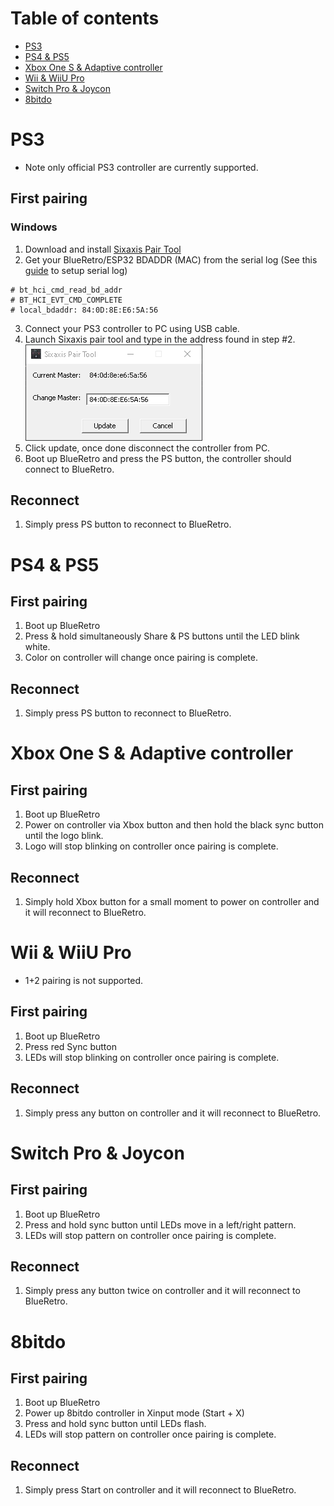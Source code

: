 # Table of contents

* [PS3](#ps3)
* [PS4 & PS5](#ps4--ps5)
* [Xbox One S & Adaptive controller](#xbox-one-s--adaptive-controller)
* [Wii & WiiU Pro](#wii--wiiu-pro)
* [Switch Pro & Joycon](#switch-pro--joycon)
* [8bitdo](#8bitdo)

# PS3

* Note only official PS3 controller are currently supported.

## First pairing

### Windows

1. Download and install [Sixaxis Pair Tool](https://sixaxispairtool.en.lo4d.com/windows#:~:text=The%20Sixaxis%20Pair%20Tool%20is,games%20with%20your%20PS3%20controller.)
2. Get your BlueRetro/ESP32 BDADDR (MAC) from the serial log (See this [guide](https://github.com/darthcloud/BlueRetro/wiki/Getting-BlueRetro-debug-logs-via-Serial-port-Windows-10) to setup serial log)
```
# bt_hci_cmd_read_bd_addr
# BT_HCI_EVT_CMD_COMPLETE
# local_bdaddr: 84:0D:8E:E6:5A:56
```
3. Connect your PS3 controller to PC using USB cable.
4. Launch Sixaxis pair tool and type in the address found in step #2.\
![](img/SixaxisPairTool_v0FDiegEiq.png)
5. Click update, once done disconnect the controller from PC.
6. Boot up BlueRetro and press the PS button, the controller should connect to BlueRetro.

## Reconnect

1. Simply press PS button to reconnect to BlueRetro.
# PS4 & PS5

## First pairing

1. Boot up BlueRetro
2. Press & hold simultaneously Share & PS buttons until the LED blink white.
3. Color on controller will change once pairing is complete.

## Reconnect

1. Simply press PS button to reconnect to BlueRetro.

# Xbox One S & Adaptive controller

## First pairing

1. Boot up BlueRetro
2. Power on controller via Xbox button and then hold the black sync button until the logo blink.
3. Logo will stop blinking on controller once pairing is complete.

## Reconnect

1. Simply hold Xbox button for a small moment to power on controller and it will reconnect to BlueRetro.

# Wii & WiiU Pro
* 1+2 pairing is not supported.

## First pairing

1. Boot up BlueRetro
2. Press red Sync button
3. LEDs will stop blinking on controller once pairing is complete.

## Reconnect

1. Simply press any button on controller and it will reconnect to BlueRetro.

# Switch Pro & Joycon

## First pairing

1. Boot up BlueRetro
2. Press and hold sync button until LEDs move in a left/right pattern.
3. LEDs will stop pattern on controller once pairing is complete.

## Reconnect
1. Simply press any button twice on controller and it will reconnect to BlueRetro.

# 8bitdo

## First pairing

1. Boot up BlueRetro
2. Power up 8bitdo controller in Xinput mode (Start + X)
2. Press and hold sync button until LEDs flash.
3. LEDs will stop pattern on controller once pairing is complete.

## Reconnect
1. Simply press Start on controller and it will reconnect to BlueRetro.